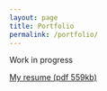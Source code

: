 ```yaml
---
layout: page
title: Portfolio
permalink: /portfolio/
---
```


Work in progress

[My resume (pdf 559kb)](/assets/Alin_Sorin_Nedelcu_CV.pdf)
